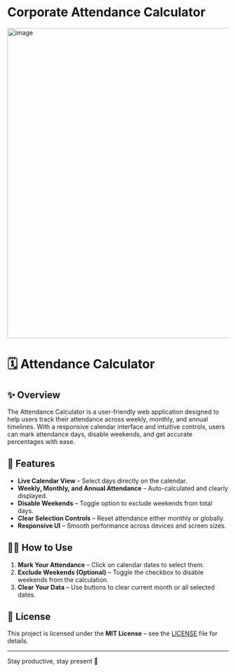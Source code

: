# Corporate Attendance Calculator

<img width="1328" height="705" alt="image" src="https://github.com/user-attachments/assets/d1c07a33-bdf3-4a39-bcce-31a473679b4a" />


# 🗓️ Attendance Calculator

## ✨ Overview
The Attendance Calculator is a user-friendly web application designed to help users track their attendance across weekly, monthly, and annual timelines. With a responsive calendar interface and intuitive controls, users can mark attendance days, disable weekends, and get accurate percentages with ease.

## 🚀 Features
- **Live Calendar View** – Select days directly on the calendar.
- **Weekly, Monthly, and Annual Attendance** – Auto-calculated and clearly displayed.
- **Disable Weekends** – Toggle option to exclude weekends from total days.
- **Clear Selection Controls** – Reset attendance either monthly or globally.
- **Responsive UI** – Smooth performance across devices and screen sizes.


## 🧑‍💻 How to Use
1. **Mark Your Attendance** – Click on calendar dates to select them.
2. **Exclude Weekends (Optional)** – Toggle the checkbox to disable weekends from the calculation.
3. **Clear Your Data** – Use buttons to clear current month or all selected dates.


## 📄 License
This project is licensed under the **MIT License** – see the [LICENSE](LICENSE) file for details.

---

Stay productive, stay present 🚀
